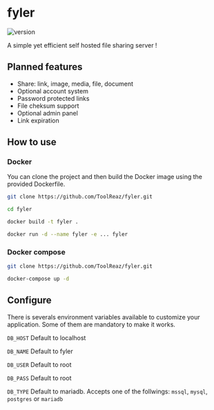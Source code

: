 # fyler

![version](https://img.shields.io/badge/version-0.0.1--alpha-brightgreen)

A simple yet efficient self hosted file sharing server !

## Planned features

- Share: link, image, media, file, document
- Optional account system
- Password protected links
- File cheksum support
- Optional admin panel
- Link expiration

## How to use

### Docker

You can clone the project and then build the Docker image using the provided Dockerfile.

```bash
git clone https://github.com/ToolReaz/fyler.git

cd fyler

docker build -t fyler .

docker run -d --name fyler -e ... fyler
```

### Docker compose

```bash
git clone https://github.com/ToolReaz/fyler.git

docker-compose up -d
```

## Configure

There is severals environment variables available to customize your application. Some of them are mandatory to make it works.

`DB_HOST` Default to localhost

`DB_NAME` Default to fyler

`DB_USER` Default to root

`DB_PASS` Default to root

`DB_TYPE` Default to mariadb. Accepts one of the follwings: `mssql`, `mysql`, `postgres` or `mariadb`
